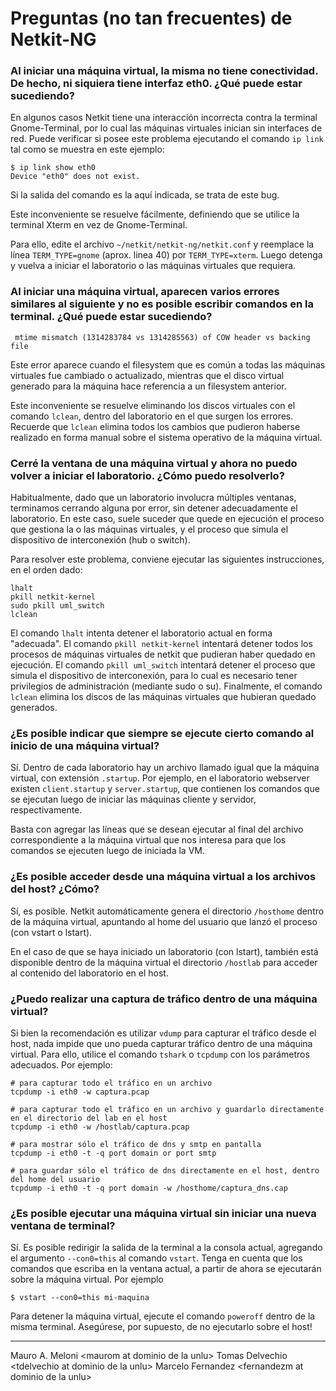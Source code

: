 # Preguntas (no tan frecuentes) de Netkit-NG


### Al iniciar una máquina virtual, la misma no tiene conectividad. De hecho, ni siquiera tiene interfaz eth0. ¿Qué puede estar sucediendo?

En algunos casos Netkit tiene una interacción incorrecta contra la terminal
Gnome-Terminal, por lo cual las máquinas virtuales inician sin interfaces de
red. Puede verificar si posee este problema ejecutando el comando
`ip link` tal como se muestra en este ejemplo:

    $ ip link show eth0
    Device "eth0" does not exist.

Si la salida del comando es la aquí indicada, se trata de este bug.

Este inconveniente se resuelve fácilmente, definiendo que se utilice la
terminal Xterm en vez de Gnome-Terminal.

Para ello, edite el archivo `~/netkit/netkit-ng/netkit.conf` y reemplace la 
línea `TERM_TYPE=gnome` (aprox. linea 40) por `TERM_TYPE=xterm`. Luego detenga
y vuelva a iniciar el laboratorio o las máquinas virtuales que requiera.


### Al iniciar una máquina virtual, aparecen varios errores similares al siguiente y no es posible escribir comandos en la terminal. ¿Qué puede estar sucediendo?

     mtime mismatch (1314283784 vs 1314285563) of COW header vs backing file

Este error aparece cuando el filesystem que es común a todas las máquinas
virtuales fue cambiado o actualizado, mientras que el disco virtual generado
para la máquina hace referencia a un filesystem anterior.

Este inconveniente se resuelve eliminando los discos virtuales con el comando
`lclean`, dentro del laboratorio en el que surgen los errores. Recuerde que
`lclean` elimina todos los cambios que pudieron haberse realizado en forma
manual sobre el sistema operativo de la máquina virtual.


### Cerré la ventana de una máquina virtual y ahora no puedo volver a iniciar el laboratorio. ¿Cómo puedo resolverlo?

Habitualmente, dado que un laboratorio involucra múltiples ventanas,
terminamos cerrando alguna por error, sin detener adecuadamente el laboratorio.
En este caso, suele suceder que quede en ejecución el proceso que gestiona
la o las máquinas virtuales, y el proceso que simula el dispositivo de
interconexión (hub o switch).

Para resolver este problema, conviene ejecutar las siguientes instrucciones,
en el orden dado:

    lhalt
    pkill netkit-kernel
    sudo pkill uml_switch
    lclean

El comando `lhalt` intenta detener el laboratorio actual en forma "adecuada".
El comando `pkill netkit-kernel` intentará detener todos los procesos de
máquinas virtuales de netkit que pudieran haber quedado en ejecución. El
comando `pkill uml_switch` intentará detener el proceso que simula el
dispositivo de interconexión, para lo cual es necesario tener privilegios de
administración (mediante sudo o su). Finalmente, el comando `lclean` elimina
los discos de las máquinas virtuales que hubieran quedado generados.


### ¿Es posible indicar que siempre se ejecute cierto comando al inicio de una máquina virtual?

Sí. Dentro de cada laboratorio hay un archivo llamado igual que la máquina
virtual, con extensión `.startup`. Por ejemplo, en el laboratorio webserver
existen `client.startup` y `server.startup`, que contienen los comandos que
se ejecutan luego de iniciar las máquinas cliente y servidor, respectivamente.

Basta con agregar las líneas que se desean ejecutar al final del archivo
correspondiente a la máquina virtual que nos interesa para que los comandos
se ejecuten luego de iniciada la VM.

### ¿Es posible acceder desde una máquina virtual a los archivos del host? ¿Cómo?

Sí, es posible. Netkit automáticamente genera el directorio `/hosthome` dentro de la máquina virtual, apuntando al home 
del usuario que lanzó el proceso (con vstart o lstart).

En el caso de que se haya iniciado un laboratorio (con lstart), también está disponible dentro de 
la máquina virtual el directorio `/hostlab` para acceder al contenido del laboratorio en el host.

### ¿Puedo realizar una captura de tráfico dentro de una máquina virtual?

Si bien la recomendación es utilizar `vdump` para capturar el tráfico desde
el host, nada impide que uno pueda capturar tráfico dentro de una máquina
virtual. Para ello, utilice el comando `tshark` o `tcpdump` con los
parámetros adecuados. Por ejemplo:

    # para capturar todo el tráfico en un archivo
    tcpdump -i eth0 -w captura.pcap

    # para capturar todo el tráfico en un archivo y guardarlo directamente en el directorio del lab en el host
    tcpdump -i eth0 -w /hostlab/captura.pcap
    
    # para mostrar sólo el tráfico de dns y smtp en pantalla
    tcpdump -i eth0 -t -q port domain or port smtp

    # para guardar sólo el tráfico de dns directamente en el host, dentro del home del usuario
    tcpdump -i eth0 -t -q port domain -w /hosthome/captura_dns.cap

### ¿Es posible ejecutar una máquina virtual sin iniciar una nueva ventana de terminal?

Sí. Es posible redirigir la salida de la terminal a la consola actual,
agregando el argumento `--con0=this` al comando `vstart`. Tenga en cuenta
que los comandos que escriba en la ventana actual, a partir de ahora se
ejecutarán sobre la máquina virtual. Por ejemplo

    $ vstart --con0=this mi-maquina

Para detener la máquina virtual, ejecute el comando `poweroff` dentro de
la misma terminal. Asegúrese, por supuesto, de no ejecutarlo sobre el host!

---

Mauro A. Meloni \<maurom at dominio de la unlu\> 
Tomas Delvechio \<tdelvechio at dominio de la unlu\> 
Marcelo Fernandez \<fernandezm at dominio de la unlu\> 

